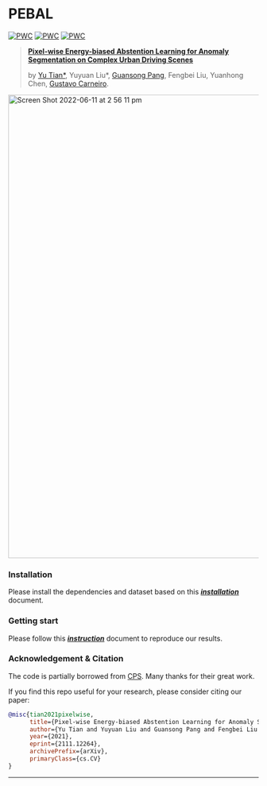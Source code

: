# PEBAL
[![PWC](https://img.shields.io/endpoint.svg?url=https://paperswithcode.com/badge/pixel-wise-energy-biased-abstention-learning/anomaly-detection-on-fishyscapes-1)](https://paperswithcode.com/sota/anomaly-detection-on-fishyscapes-1?p=pixel-wise-energy-biased-abstention-learning)
[![PWC](https://img.shields.io/endpoint.svg?url=https://paperswithcode.com/badge/pixel-wise-energy-biased-abstention-learning/anomaly-detection-on-fishyscapes-l-f)](https://paperswithcode.com/sota/anomaly-detection-on-fishyscapes-l-f?p=pixel-wise-energy-biased-abstention-learning)
[![PWC](https://img.shields.io/endpoint.svg?url=https://paperswithcode.com/badge/pixel-wise-energy-biased-abstention-learning/anomaly-detection-on-lost-and-found)](https://paperswithcode.com/sota/anomaly-detection-on-lost-and-found?p=pixel-wise-energy-biased-abstention-learning)

> [**Pixel-wise Energy-biased Abstention Learning for Anomaly Segmentation on Complex Urban Driving Scenes**](https://arxiv.org/pdf/2111.12264.pdf)
>
> by [Yu Tian*](https://yutianyt.com/), Yuyuan Liu*, [Guansong Pang](https://sites.google.com/site/gspangsite/home?authuser=0), Fengbei Liu, Yuanhong Chen, [Gustavo Carneiro](https://cs.adelaide.edu.au/~carneiro/).
>


<img width="933" alt="Screen Shot 2022-06-11 at 2 56 11 pm" src="https://user-images.githubusercontent.com/102338056/173174121-f515ce6d-a865-4dcd-aa00-4b0e4fd5d448.png">
<!-- ![image](https://user-images.githubusercontent.com/19222962/161691512-61a2dfa8-2079-465c-abaa-5b8fdf42e5f7.png) -->

### Installation

Please install the dependencies and dataset based on this [***installation***](./docs/installation.md) document.

### Getting start

Please follow this [***instruction***](./docs/before_start.md) document to reproduce our results.

### Acknowledgement & Citation

The code is partially borrowed from [CPS](https://github.com/charlesCXK/TorchSemiSeg). Many thanks for their great work.

If you find this repo useful for your research, please consider citing our paper:

```bibtex
@misc{tian2021pixelwise,
      title={Pixel-wise Energy-biased Abstention Learning for Anomaly Segmentation on Complex Urban Driving Scenes}, 
      author={Yu Tian and Yuyuan Liu and Guansong Pang and Fengbei Liu and Yuanhong Chen and Gustavo Carneiro},
      year={2021},
      eprint={2111.12264},
      archivePrefix={arXiv},
      primaryClass={cs.CV}
}
```

---


